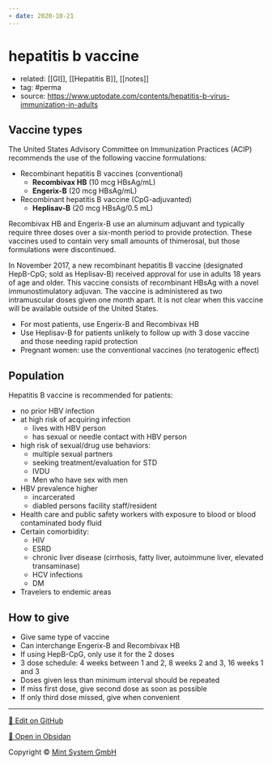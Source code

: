 ```yaml
---
- date: 2020-10-21
---
```


# hepatitis b vaccine

- related: [[GI]], [[Hepatitis B]], [[notes]]
- tag: #perma
- source: https://www.uptodate.com/contents/hepatitis-b-virus-immunization-in-adults

## Vaccine types

<!-- hepatitis B vaccine types, which one to use -->

The United States Advisory Committee on Immunization Practices (ACIP) recommends the use of the following vaccine formulations:

- Recombinant hepatitis B vaccines (conventional)
	- **Recombivax HB** (10 mcg HBsAg/mL)
	- **Engerix-B** (20 mcg HBsAg/mL)
- Recombinant hepatitis B vaccine (CpG-adjuvanted)
	- **Heplisav-B** (20 mcg HBsAg/0.5 mL)

Recombivax HB and Engerix-B use an aluminum adjuvant and typically require three doses over a six-month period to provide protection. These vaccines used to contain very small amounts of thimerosal, but those formulations were discontinued.

In November 2017, a new recombinant hepatitis B vaccine (designated HepB-CpG; sold as Heplisav-B) received approval for use in adults 18 years of age and older. This vaccine consists of recombinant HBsAg with a novel immunostimulatory adjuvan. The vaccine is administered as two intramuscular doses given one month apart. It is not clear when this vaccine will be available outside of the United States.

- For most patients, use Engerix-B and Recombivax HB
- Use Heplisav-B for patients unlikely to follow up with 3 dose vaccine and those needing rapid protection
- Pregnant women: use the conventional vaccines (no teratogenic effect)

## Population

<!-- hep B vaccine patient population -->

Hepatitis B vaccine is recommended for patients:

- no prior HBV infection
- at high risk of acquiring infection
	- lives with HBV person
	- has sexual or needle contact with HBV person
- high risk of sexual/drug use behaviors:
	- multiple sexual partners
	- seeking treatment/evaluation for STD
	- IVDU
	- Men who have sex with men
- HBV prevalence higher
	- incarcerated
	- diabled persons facility staff/resident
- Health care and public safety workers with exposure to blood or blood contaminated body fluid
- Certain comorbidity:
	- HIV
	- ESRD
	- chronic liver disease (cirrhosis, fatty liver, autoimmune liver, elevated transaminase)
	- HCV infections
	- DM
- Travelers to endemic areas

## How to give

<!-- Hepatitis B vaccine scheduling and missed doses -->

- Give same type of vaccine
- Can interchange Engerix-B and Recombivax HB
- If using HepB-CpG, only use it for the 2 doses
- 3 dose schedule: 4 weeks between 1 and 2, 8 weeks 2 and 3, 16 weeks 1 and 3
- Doses given less than minimum interval should be repeated
- If miss first dose, give second dose as soon as possible
- If only third dose missed, give when convenient


<hr>

[📝 Edit on GitHub](https://github.com/Mint-System/Knowledge/blob/master/hepatitis%20b%20vaccine.md)

[📂 Open in Obsidan](obsidian://open?vault=Knowledge%20Mint%20System&file=hepatitis%20b%20vaccine.md ':target=_self')

<footer>Copyright © <a href="https://www.mint-system.ch/">Mint System GmbH</a></footer>